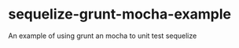 sequelize-grunt-mocha-example
=============================

An example of using grunt an mocha to unit test sequelize
